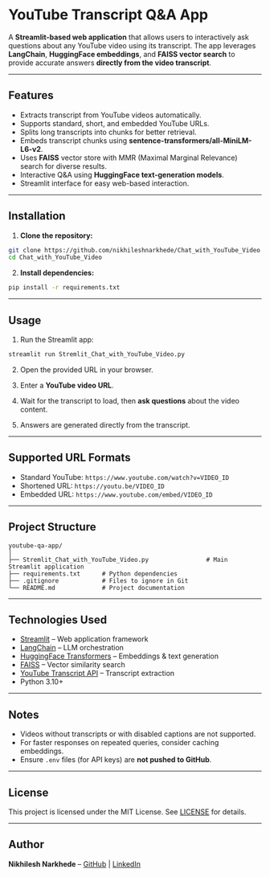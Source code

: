 
# YouTube Transcript Q&A App

A **Streamlit-based web application** that allows users to interactively ask questions about any YouTube video using its transcript. The app leverages **LangChain**, **HuggingFace embeddings**, and **FAISS vector search** to provide accurate answers **directly from the video transcript**.

---

## Features

- Extracts transcript from YouTube videos automatically.
- Supports standard, short, and embedded YouTube URLs.
- Splits long transcripts into chunks for better retrieval.
- Embeds transcript chunks using **sentence-transformers/all-MiniLM-L6-v2**.
- Uses **FAISS** vector store with MMR (Maximal Marginal Relevance) search for diverse results.
- Interactive Q&A using **HuggingFace text-generation models**.
- Streamlit interface for easy web-based interaction.

---

## Installation

1. **Clone the repository:**

```bash
git clone https://github.com/nikhileshnarkhede/Chat_with_YouTube_Video.git
cd Chat_with_YouTube_Video
```

2. **Install dependencies:**

```bash
pip install -r requirements.txt
```

---

## Usage

1. Run the Streamlit app:

```bash
streamlit run Stremlit_Chat_with_YouTube_Video.py
```

2. Open the provided URL in your browser.  

3. Enter a **YouTube video URL**.  

4. Wait for the transcript to load, then **ask questions** about the video content.  

5. Answers are generated directly from the transcript.

---

## Supported URL Formats

- Standard YouTube: `https://www.youtube.com/watch?v=VIDEO_ID`
- Shortened URL: `https://youtu.be/VIDEO_ID`
- Embedded URL: `https://www.youtube.com/embed/VIDEO_ID`

---

## Project Structure

```
youtube-qa-app/
│
├── Stremlit_Chat_with_YouTube_Video.py                # Main Streamlit application
├── requirements.txt      # Python dependencies
├── .gitignore            # Files to ignore in Git
└── README.md             # Project documentation
```

---

## Technologies Used

- [Streamlit](https://streamlit.io/) – Web application framework
- [LangChain](https://www.langchain.com/) – LLM orchestration
- [HuggingFace Transformers](https://huggingface.co/) – Embeddings & text generation
- [FAISS](https://github.com/facebookresearch/faiss) – Vector similarity search
- [YouTube Transcript API](https://pypi.org/project/youtube-transcript-api/) – Transcript extraction
- Python 3.10+

---

## Notes

- Videos without transcripts or with disabled captions are not supported.
- For faster responses on repeated queries, consider caching embeddings.
- Ensure `.env` files (for API keys) are **not pushed to GitHub**.

---

## License

This project is licensed under the MIT License. See [LICENSE](LICENSE) for details.

---

## Author

**Nikhilesh Narkhede** – [GitHub](https://github.com/nikhileshnarkhede) | [LinkedIn](https://www.linkedin.com/in/nikhileshnarkhede)
